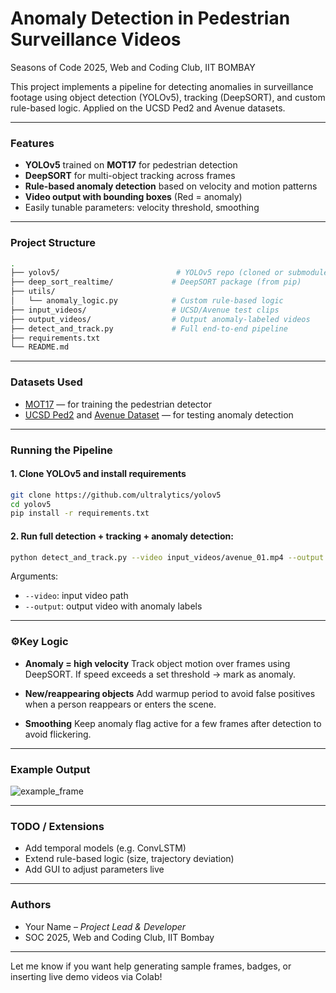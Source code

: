 # Anomaly Detection in Pedestrian Surveillance Videos
Seasons of Code 2025, Web and Coding Club, IIT BOMBAY




This project implements a pipeline for detecting anomalies in surveillance footage using object detection (YOLOv5), tracking (DeepSORT), and custom rule-based logic. Applied on the UCSD Ped2 and Avenue datasets.

---

### Features

* **YOLOv5** trained on **MOT17** for pedestrian detection
* **DeepSORT** for multi-object tracking across frames
* **Rule-based anomaly detection** based on velocity and motion patterns
* **Video output with bounding boxes** (Red = anomaly)
* Easily tunable parameters: velocity threshold, smoothing


---

### Project Structure

```bash
.
├── yolov5/                          # YOLOv5 repo (cloned or submodule)
├── deep_sort_realtime/             # DeepSORT package (from pip)
├── utils/
│   └── anomaly_logic.py            # Custom rule-based logic
├── input_videos/                   # UCSD/Avenue test clips
├── output_videos/                  # Output anomaly-labeled videos
├── detect_and_track.py             # Full end-to-end pipeline
├── requirements.txt
└── README.md
```

---

### Datasets Used

* [MOT17](https://motchallenge.net/data/MOT17/) — for training the pedestrian detector
* [UCSD Ped2](http://www.svcl.ucsd.edu/projects/anomaly/dataset.htm) and [Avenue Dataset](http://www.cse.cuhk.edu.hk/leojia/projects/detectabnormal/dataset.html) — for testing anomaly detection

---

### Running the Pipeline

#### 1. Clone YOLOv5 and install requirements

```bash
git clone https://github.com/ultralytics/yolov5
cd yolov5
pip install -r requirements.txt
```

#### 2. Run full detection + tracking + anomaly detection:

```bash
python detect_and_track.py --video input_videos/avenue_01.mp4 --output output_videos/result_01.mp4
```

Arguments:

* `--video`: input video path
* `--output`: output video with anomaly labels

---

### ⚙Key Logic

* **Anomaly = high velocity**
  Track object motion over frames using DeepSORT. If speed exceeds a set threshold → mark as anomaly.

* **New/reappearing objects**
  Add warmup period to avoid false positives when a person reappears or enters the scene.

* **Smoothing**
  Keep anomaly flag active for a few frames after detection to avoid flickering.

---

### Example Output

![example\_frame](https://github.com/yourusername/yourrepo/raw/main/assets/sample_frame.png)

---

### TODO / Extensions

* Add temporal models (e.g. ConvLSTM)
* Extend rule-based logic (size, trajectory deviation)
* Add GUI to adjust parameters live

---

### Authors

* Your Name – *Project Lead & Developer*
* SOC 2025, Web and Coding Club, IIT Bombay

---

Let me know if you want help generating sample frames, badges, or inserting live demo videos via Colab!
